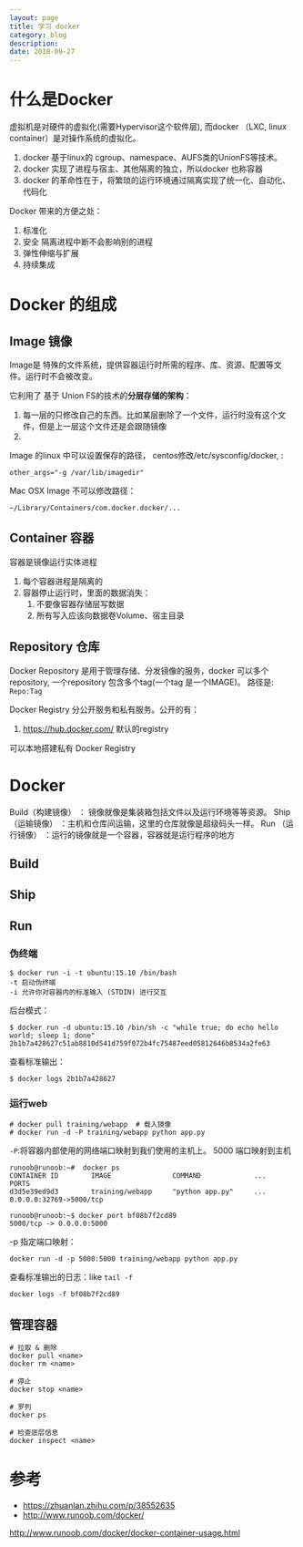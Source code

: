 ```yaml
---
layout: page
title: 学习 docker
category: blog
description: 
date: 2018-09-27
---
```

# 什么是Docker
虚拟机是对硬件的虚拟化(需要Hypervisor这个软件层), 而docker （LXC, linux container）是对操作系统的虚拟化。
1. docker 基于linux的 cgroup、namespace、AUFS类的UnionFS等技术。
2. docker 实现了进程与宿主、其他隔离的独立，所以docker 也称容器
3. docker 的革命性在于，将繁琐的运行环境通过隔离实现了统一化、自动化、代码化

Docker 带来的方便之处：
1. 标准化
2. 安全 隔离进程中断不会影响别的进程
3. 弹性伸缩与扩展
4. 持续集成

# Docker 的组成

## Image 镜像
Image是 特殊的文件系统，提供容器运行时所需的程序、库、资源、配置等文件。运行时不会被改变。

它利用了 基于 Union FS的技术的**分层存储的架构**：
1. 每一层的只修改自己的东西。比如某层删除了一个文件，运行时没有这个文件，但是上一层这个文件还是会跟随镜像
2. 

Image 的linux 中可以设置保存的路径， centos修改/etc/sysconfig/docker, :

    other_args="-g /var/lib/imagedir"

Mac OSX Image 不可以修改路径：

    ~/Library/Containers/com.docker.docker/...

## Container 容器
容器是镜像运行实体进程
1. 每个容器进程是隔离的
2. 容器停止运行时，里面的数据消失：
   1. 不要像容器存储层写数据
   2. 所有写入应该向数据卷Volume、宿主目录

## Repository 仓库
Docker Repository 是用于管理存储、分发镜像的服务，docker 可以多个repository, 一个repository 包含多个tag(一个tag 是一个IMAGE)。
路径是: `Repo:Tag`

Docker Registry 分公开服务和私有服务。公开的有：
1. https://hub.docker.com/  默认的registry

可以本地搭建私有 Docker Registry

# Docker
Build（构建镜像） ： 镜像就像是集装箱包括文件以及运行环境等等资源。
Ship（运输镜像） ：主机和仓库间运输，这里的仓库就像是超级码头一样。
Run （运行镜像） ：运行的镜像就是一个容器，容器就是运行程序的地方

## Build

## Ship

## Run

### 伪终端

    $ docker run -i -t ubuntu:15.10 /bin/bash
    -t 启动伪终端
    -i 允许你对容器内的标准输入 (STDIN) 进行交互

后台模式：

    $ docker run -d ubuntu:15.10 /bin/sh -c "while true; do echo hello world; sleep 1; done"
    2b1b7a428627c51ab8810d541d759f072b4fc75487eed05812646b8534a2fe63

查看标准输出：

    $ docker logs 2b1b7a428627

### 运行web

    # docker pull training/webapp  # 载入镜像
    # docker run -d -P training/webapp python app.py

`-P`:将容器内部使用的网络端口映射到我们使用的主机上。 5000 端口映射到主机

    runoob@runoob:~#  docker ps
    CONTAINER ID        IMAGE               COMMAND             ...        PORTS                 
    d3d5e39ed9d3        training/webapp     "python app.py"     ...        0.0.0.0:32769->5000/tcp

    runoob@runoob:~$ docker port bf08b7f2cd89
    5000/tcp -> 0.0.0.0:5000

-p 指定端口映射：

    docker run -d -p 5000:5000 training/webapp python app.py

查看标准输出的日志：like `tail -f`

    docker logs -f bf08b7f2cd89

## 管理容器

    # 拉取 & 删除
    docker pull <name>
    docker rm <name>

    # 停止
    docker stop <name>

    # 罗列
    docker ps

    # 检查底层信息
    docker inspect <name>


# 参考
- https://zhuanlan.zhihu.com/p/38552635
- http://www.runoob.com/docker/

http://www.runoob.com/docker/docker-container-usage.html